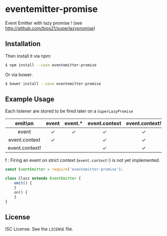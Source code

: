 # eventemitter-promise

Event Emitter with lazy promise ! (see http://github.com/bios21/superlazypromise)

## Installation

Then install it via npm:

``` bash
$ npm install --save eventemitter-promise
```

Or via bower:

``` bash
$ bower install --save eventemitter-promise
```

## Example Usage

Each listener are stored to be fired later on a `SuperLazyPromise`
     
|     emit\on    | event | event.* | event.context | event.context! |
|:--------------:|:-----:|:-------:|:-------------:|:--------------:|
|      event     |   ✓   |    ✓    |       ✓       |        ✓       |
|  event.context |   ✓   |         |       ✓       |        ✓       |
| event.context! |       |         |       ✓       |        ✓       |
     
**!** : Firing an event on strict context (`event.context!`) is not yet implemented.

``` js
const EventEmitter = require('eventemitter-promise');

class Clazz extends EventEmitter {
    emit() {
    }
    on() {
    }
}
```


License
----

ISC License. See the `LICENSE` file.
